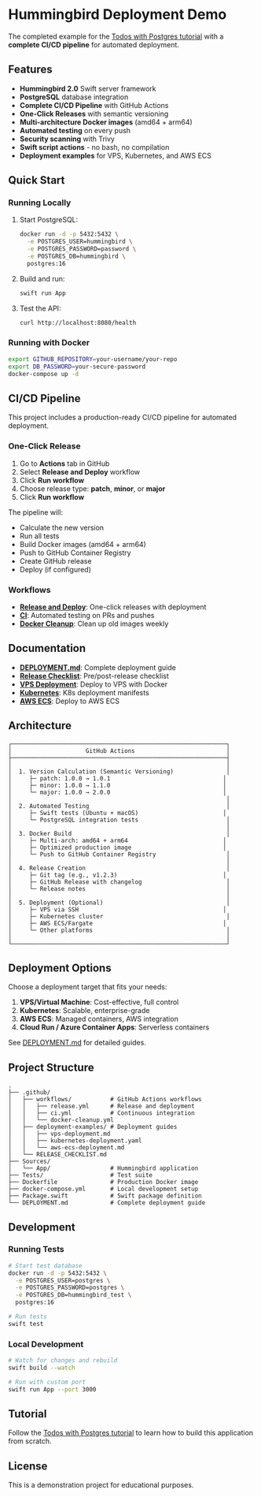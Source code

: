 # Hummingbird Deployment Demo

The completed example for the [Todos with Postgres tutorial](https://docs.hummingbird.codes/2.0/tutorials/todos) with a **complete CI/CD pipeline** for automated deployment.

## Features

- **Hummingbird 2.0** Swift server framework
- **PostgreSQL** database integration
- **Complete CI/CD Pipeline** with GitHub Actions
- **One-Click Releases** with semantic versioning
- **Multi-architecture Docker images** (amd64 + arm64)
- **Automated testing** on every push
- **Security scanning** with Trivy
- **Swift script actions** - no bash, no compilation
- **Deployment examples** for VPS, Kubernetes, and AWS ECS

## Quick Start

### Running Locally

1. Start PostgreSQL:
   ```bash
   docker run -d -p 5432:5432 \
     -e POSTGRES_USER=hummingbird \
     -e POSTGRES_PASSWORD=password \
     -e POSTGRES_DB=hummingbird \
     postgres:16
   ```

2. Build and run:
   ```bash
   swift run App
   ```

3. Test the API:
   ```bash
   curl http://localhost:8080/health
   ```

### Running with Docker

```bash
export GITHUB_REPOSITORY=your-username/your-repo
export DB_PASSWORD=your-secure-password
docker-compose up -d
```

## CI/CD Pipeline

This project includes a production-ready CI/CD pipeline for automated deployment.

### One-Click Release

1. Go to **Actions** tab in GitHub
2. Select **Release and Deploy** workflow
3. Click **Run workflow**
4. Choose release type: **patch**, **minor**, or **major**
5. Click **Run workflow**

The pipeline will:
- Calculate the new version
- Run all tests
- Build Docker images (amd64 + arm64)
- Push to GitHub Container Registry
- Create GitHub release
- Deploy (if configured)

### Workflows

- **[Release and Deploy](.github/workflows/release.yml)**: One-click releases with deployment
- **[CI](.github/workflows/ci.yml)**: Automated testing on PRs and pushes
- **[Docker Cleanup](.github/workflows/docker-cleanup.yml)**: Clean up old images weekly

## Documentation

- **[DEPLOYMENT.md](DEPLOYMENT.md)**: Complete deployment guide
- **[Release Checklist](.github/RELEASE_CHECKLIST.md)**: Pre/post-release checklist
- **[VPS Deployment](.github/deployment-examples/vps-deployment.md)**: Deploy to VPS with Docker
- **[Kubernetes](.github/deployment-examples/kubernetes-deployment.yaml)**: K8s deployment manifests
- **[AWS ECS](.github/deployment-examples/aws-ecs-deployment.md)**: Deploy to AWS ECS

## Architecture

```
┌─────────────────────────────────────────────────────────────┐
│                     GitHub Actions                          │
├─────────────────────────────────────────────────────────────┤
│                                                             │
│  1. Version Calculation (Semantic Versioning)               │
│     ├─ patch: 1.0.0 → 1.0.1                                │
│     ├─ minor: 1.0.0 → 1.1.0                                │
│     └─ major: 1.0.0 → 2.0.0                                │
│                                                             │
│  2. Automated Testing                                       │
│     ├─ Swift tests (Ubuntu + macOS)                        │
│     └─ PostgreSQL integration tests                         │
│                                                             │
│  3. Docker Build                                            │
│     ├─ Multi-arch: amd64 + arm64                           │
│     ├─ Optimized production image                          │
│     └─ Push to GitHub Container Registry                    │
│                                                             │
│  4. Release Creation                                        │
│     ├─ Git tag (e.g., v1.2.3)                              │
│     ├─ GitHub Release with changelog                        │
│     └─ Release notes                                        │
│                                                             │
│  5. Deployment (Optional)                                   │
│     ├─ VPS via SSH                                         │
│     ├─ Kubernetes cluster                                   │
│     ├─ AWS ECS/Fargate                                     │
│     └─ Other platforms                                      │
│                                                             │
└─────────────────────────────────────────────────────────────┘
```

## Deployment Options

Choose a deployment target that fits your needs:

1. **VPS/Virtual Machine**: Cost-effective, full control
2. **Kubernetes**: Scalable, enterprise-grade
3. **AWS ECS**: Managed containers, AWS integration
4. **Cloud Run / Azure Container Apps**: Serverless containers

See [DEPLOYMENT.md](DEPLOYMENT.md) for detailed guides.

## Project Structure

```
.
├── .github/
│   ├── workflows/           # GitHub Actions workflows
│   │   ├── release.yml      # Release and deployment
│   │   ├── ci.yml           # Continuous integration
│   │   └── docker-cleanup.yml
│   ├── deployment-examples/ # Deployment guides
│   │   ├── vps-deployment.md
│   │   ├── kubernetes-deployment.yaml
│   │   └── aws-ecs-deployment.md
│   └── RELEASE_CHECKLIST.md
├── Sources/
│   └── App/                 # Hummingbird application
├── Tests/                   # Test suite
├── Dockerfile               # Production Docker image
├── docker-compose.yml       # Local development setup
├── Package.swift            # Swift package definition
└── DEPLOYMENT.md            # Complete deployment guide
```

## Development

### Running Tests

```bash
# Start test database
docker run -d -p 5432:5432 \
  -e POSTGRES_USER=postgres \
  -e POSTGRES_PASSWORD=postgres \
  -e POSTGRES_DB=hummingbird_test \
  postgres:16

# Run tests
swift test
```

### Local Development

```bash
# Watch for changes and rebuild
swift build --watch

# Run with custom port
swift run App --port 3000
```

## Tutorial

Follow the [Todos with Postgres tutorial](https://docs.hummingbird.codes/2.0/tutorials/todos) to learn how to build this application from scratch.

## License

This is a demonstration project for educational purposes.
